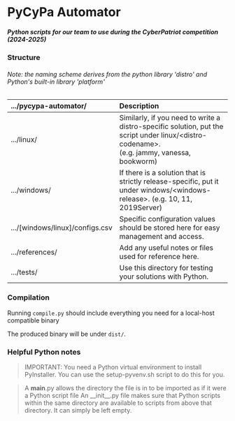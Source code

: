 PyCyPa Automator
================
##### Python scripts for our team to use during the CyberPatriot competition (2024-2025)

### Structure

###### Note: the naming scheme derives from the python library _'distro'_ and Python's built-in library _'platform'_
| .../pycypa-automator/ | Description |
| :- | :----- |
| .../linux/			| Similarly, if you need to write a distro-specific solution, put the script under linux/\<distro-codename\>.<br>(e.g. jammy, vanessa, bookworm) |
| .../windows/		| If there is a solution that is strictly release-specific, put it under windows/\<windows-release\>. (e.g. 10, 11, 2019Server) |
| .../\[windows/linux]/configs.csv | Specific configuration values should be stored here for easy management and access.
| .../references/ 	| Add any useful notes or files used for reference here. |
| .../tests/			| Use this directory for testing your solutions with Python.

### Compilation

Running `compile.py` should include everything you need for a local-host compatible binary

The produced binary will be under `dist/`.

### Helpful Python notes

> IMPORTANT: You need a Python virtual environment to install PyInstaller.
> You can use the setup-pyvenv.sh script to do this for you.

> A __main__.py allows the directory the file is in to be imported as if it were a Python script file
> An \_\_init\_\_.py file makes sure that Python scripts within the same directory are available to scripts from above that directory. It can simply be left empty.
